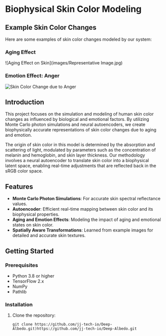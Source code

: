 # Biophysical Skin Color Modeling
## Example Skin Color Changes

Here are some examples of skin color changes modeled by our system:

### Aging Effect
![Aging Effect on Skin](images/Representative Image.jpg)

### Emotion Effect: Anger
![Skin Color Change due to Anger](images/emotion_anger_example.png)
## Introduction

This project focuses on the simulation and modeling of human skin color changes as influenced by biological and emotional factors. By utilizing Monte Carlo photon simulations and neural autoencoders, we create biophysically accurate representations of skin color changes due to aging and emotion.

The origin of skin color in this model is determined by the absorption and scattering of light, modulated by parameters such as the concentration of melanin and hemoglobin, and skin layer thickness. Our methodology involves a neural autoencoder to translate skin color into a biophysical latent space, enabling real-time adjustments that are reflected back in the sRGB color space.

## Features
- **Monte Carlo Photon Simulations**: For accurate skin spectral reflectance values.
- **Autoencoder**: Efficient real-time mapping between skin color and its biophysical properties.
- **Aging and Emotion Effects**: Modeling the impact of aging and emotional states on skin color.
- **Spatially Aware Transformations**: Learned from example images for detailed and accurate skin textures.


## Getting Started

### Prerequisites
- Python 3.8 or higher
- TensorFlow 2.x
- NumPy
- Pathlib

### Installation

1. Clone the repository:
   ```shell
   git clone https://github.com/jj-tech-io/Deep-Albedo.git)https://github.com/jj-tech-io/Deep-Albedo.git
